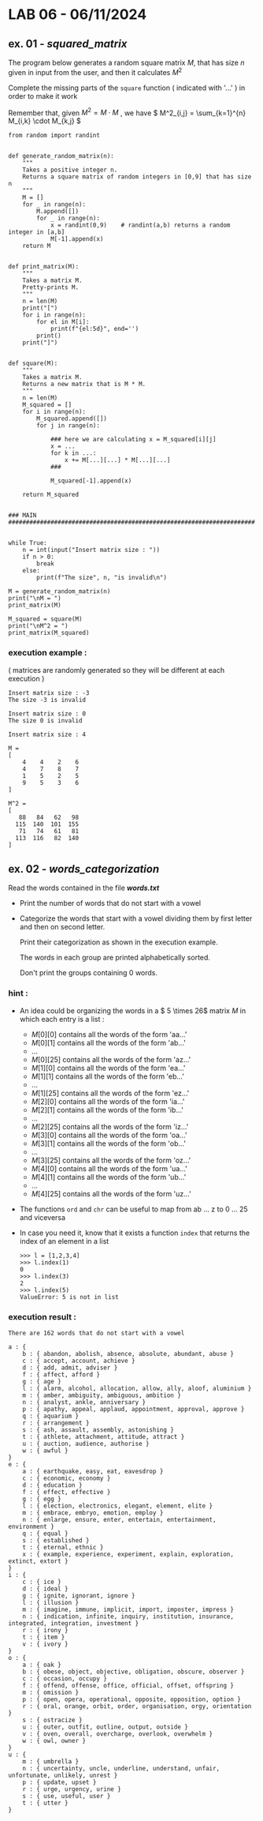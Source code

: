 # LAB 06 - 06/11/2024

## ex. 01 - ***squared_matrix*** 

The program below generates a random square matrix $M$, that has size $n$ given in input from the user, and then it calculates $M^2$

Complete the missing parts of the `square` function ( indicated with '...' ) in order to make it work

Remember that, given $M^2 = M \cdot M$ , we have $ M^2_{i,j} = \sum_{k=1}^{n} M_{i,k} \cdot M_{k,j}  $


```
from random import randint


def generate_random_matrix(n):
    """
    Takes a positive integer n.
    Returns a square matrix of random integers in [0,9] that has size n 
    """
    M = []
    for _ in range(n):
        M.append([])
        for _ in range(n):
            x = randint(0,9)    # randint(a,b) returns a random integer in [a,b]
            M[-1].append(x)
    return M


def print_matrix(M):
    """
    Takes a matrix M.
    Pretty-prints M. 
    """
    n = len(M)
    print("[")
    for i in range(n):
        for el in M[i]:
            print(f"{el:5d}", end='')
        print()
    print("]")


def square(M):
    """
    Takes a matrix M.
    Returns a new matrix that is M * M. 
    """
    n = len(M)
    M_squared = []
    for i in range(n):
        M_squared.append([])
        for j in range(n):

            ### here we are calculating x = M_squared[i][j]
            x = ...
            for k in ...:
                x += M[...][...] * M[...][...] 
            ###

            M_squared[-1].append(x)

    return M_squared


### MAIN ######################################################################


while True:
    n = int(input("Insert matrix size : "))
    if n > 0:
        break
    else:
        print(f"The size", n, "is invalid\n")

M = generate_random_matrix(n)
print("\nM = ")
print_matrix(M)

M_squared = square(M)
print("\nM^2 = ")
print_matrix(M_squared)
```

### execution example :

( matrices are randomly generated so they will be different at each execution )

```
Insert matrix size : -3
The size -3 is invalid

Insert matrix size : 0
The size 0 is invalid

Insert matrix size : 4

M =
[
    4    4    2    6
    4    7    8    7
    1    5    2    5
    9    5    3    6
]

M^2 =
[
   88   84   62   98
  115  140  101  155
   71   74   61   81
  113  116   82  140
]
```

## ex. 02 - ***words_categorization*** 

Read the words contained in the file ***words.txt***

-   Print the number of words that do not start with a vowel

-   Categorize the words that start with a vowel dividing them by first letter and then on second letter.
    
    Print their categorization as shown in the execution example. 
    
    The words in each group are printed alphabetically sorted.

    Don't print the groups containing 0 words.

### hint :

- An idea could be organizing the words in a $ 5 \times 26$ matrix $M$ in which each entry is a list :
    - $M[0][0]$ contains all the words of the form 'aa...'
    - $M[0][1]$ contains all the words of the form 'ab...'
    - $...$
    - $M[0][25]$ contains all the words of the form 'az...'
    - $M[1][0]$ contains all the words of the form 'ea...'
    - $M[1][1]$ contains all the words of the form 'eb...'
    - $...$
    - $M[1][25]$ contains all the words of the form 'ez...'
    - $M[2][0]$ contains all the words of the form 'ia...'
    - $M[2][1]$ contains all the words of the form 'ib...'
    - $...$
    - $M[2][25]$ contains all the words of the form 'iz...'
    - $M[3][0]$ contains all the words of the form 'oa...'
    - $M[3][1]$ contains all the words of the form 'ob...'
    - $...$
    - $M[3][25]$ contains all the words of the form 'oz...'
    - $M[4][0]$ contains all the words of the form 'ua...'
    - $M[4][1]$ contains all the words of the form 'ub...'
    - $...$
    - $M[4][25]$ contains all the words of the form 'uz...'
- The functions `ord` and `chr` can be useful to map from ab ... z to $0$ ... $25$ and viceversa
- In case you need it, know that it exists a function `index` that returns the index of an element in a list

    ```
    >>> l = [1,2,3,4]
    >>> l.index(1)
    0
    >>> l.index(3)
    2
    >>> l.index(5)
    ValueError: 5 is not in list
    ```

### execution result :

```
There are 162 words that do not start with a vowel

a : {
    b : { abandon, abolish, absence, absolute, abundant, abuse }     
    c : { accept, account, achieve }
    d : { add, admit, adviser }
    f : { affect, afford }
    g : { age }
    l : { alarm, alcohol, allocation, allow, ally, aloof, aluminium }
    m : { amber, ambiguity, ambiguous, ambition }
    n : { analyst, ankle, anniversary }
    p : { apathy, appeal, applaud, appointment, approval, approve }  
    q : { aquarium }
    r : { arrangement }
    s : { ash, assault, assembly, astonishing }
    t : { athlete, attachment, attitude, attract }
    u : { auction, audience, authorise }
    w : { awful }
}
e : {
    a : { earthquake, easy, eat, eavesdrop }
    c : { economic, economy }
    d : { education }
    f : { effect, effective }
    g : { egg }
    l : { election, electronics, elegant, element, elite }
    m : { embrace, embryo, emotion, employ }
    n : { enlarge, ensure, enter, entertain, entertainment, environment }
    q : { equal }
    s : { established }
    t : { eternal, ethnic }
    x : { example, experience, experiment, explain, exploration, extinct, extort }
}
i : {
    c : { ice }
    d : { ideal }
    g : { ignite, ignorant, ignore }
    l : { illusion }
    m : { imagine, immune, implicit, import, imposter, impress }
    n : { indication, infinite, inquiry, institution, insurance, integrated, integration, investment }
    r : { irony }
    t : { item }
    v : { ivory }
}
o : {
    a : { oak }
    b : { obese, object, objective, obligation, obscure, observer }
    c : { occasion, occupy }
    f : { offend, offense, office, official, offset, offspring }
    m : { omission }
    p : { open, opera, operational, opposite, opposition, option }
    r : { oral, orange, orbit, order, organisation, orgy, orientation }
    s : { ostracize }
    u : { outer, outfit, outline, output, outside }
    v : { oven, overall, overcharge, overlook, overwhelm }
    w : { owl, owner }
}
u : {
    m : { umbrella }
    n : { uncertainty, uncle, underline, understand, unfair, unfortunate, unlikely, unrest }
    p : { update, upset }
    r : { urge, urgency, urine }
    s : { use, useful, user }
    t : { utter }
}
```